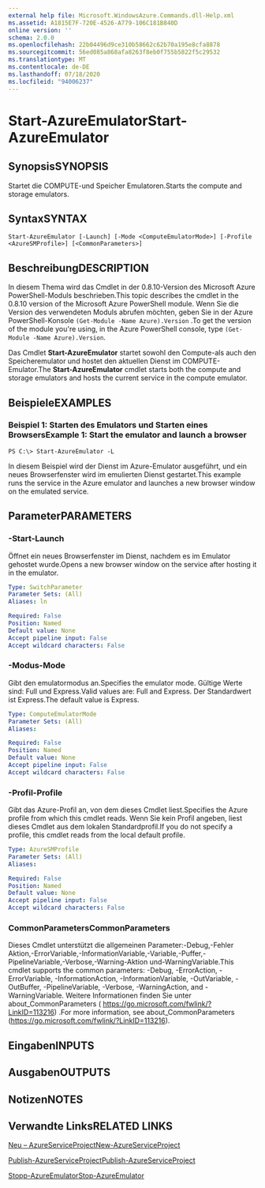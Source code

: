 ```yaml
---
external help file: Microsoft.WindowsAzure.Commands.dll-Help.xml
ms.assetid: A1815E7F-720E-4526-A779-106C181B840D
online version: ''
schema: 2.0.0
ms.openlocfilehash: 22b04496d9ce310b58662c62b70a195e8cfa8878
ms.sourcegitcommit: 56ed085a868afa8263f8eb0f755b5822f5c29532
ms.translationtype: MT
ms.contentlocale: de-DE
ms.lasthandoff: 07/18/2020
ms.locfileid: "94006237"
---
```

# <span data-ttu-id="353b2-101">Start-AzureEmulator</span><span class="sxs-lookup"><span data-stu-id="353b2-101">Start-AzureEmulator</span></span>

## <span data-ttu-id="353b2-102">Synopsis</span><span class="sxs-lookup"><span data-stu-id="353b2-102">SYNOPSIS</span></span>
<span data-ttu-id="353b2-103">Startet die COMPUTE-und Speicher Emulatoren.</span><span class="sxs-lookup"><span data-stu-id="353b2-103">Starts the compute and storage emulators.</span></span>

## <span data-ttu-id="353b2-104">Syntax</span><span class="sxs-lookup"><span data-stu-id="353b2-104">SYNTAX</span></span>

```
Start-AzureEmulator [-Launch] [-Mode <ComputeEmulatorMode>] [-Profile <AzureSMProfile>] [<CommonParameters>]
```

## <span data-ttu-id="353b2-105">Beschreibung</span><span class="sxs-lookup"><span data-stu-id="353b2-105">DESCRIPTION</span></span>
<span data-ttu-id="353b2-106">In diesem Thema wird das Cmdlet in der 0.8.10-Version des Microsoft Azure PowerShell-Moduls beschrieben.</span><span class="sxs-lookup"><span data-stu-id="353b2-106">This topic describes the cmdlet in the 0.8.10 version of the Microsoft Azure PowerShell module.</span></span>
<span data-ttu-id="353b2-107">Wenn Sie die Version des verwendeten Moduls abrufen möchten, geben Sie in der Azure PowerShell-Konsole `(Get-Module -Name Azure).Version` .</span><span class="sxs-lookup"><span data-stu-id="353b2-107">To get the version of the module you're using, in the Azure PowerShell console, type `(Get-Module -Name Azure).Version`.</span></span>

<span data-ttu-id="353b2-108">Das Cmdlet **Start-AzureEmulator** startet sowohl den Compute-als auch den Speicheremulator und hostet den aktuellen Dienst im COMPUTE-Emulator.</span><span class="sxs-lookup"><span data-stu-id="353b2-108">The **Start-AzureEmulator** cmdlet starts both the compute and storage emulators and hosts the current service in the compute emulator.</span></span>

## <span data-ttu-id="353b2-109">Beispiele</span><span class="sxs-lookup"><span data-stu-id="353b2-109">EXAMPLES</span></span>

### <span data-ttu-id="353b2-110">Beispiel 1: Starten des Emulators und Starten eines Browsers</span><span class="sxs-lookup"><span data-stu-id="353b2-110">Example 1: Start the emulator and launch a browser</span></span>
```
PS C:\> Start-AzureEmulator -L
```

<span data-ttu-id="353b2-111">In diesem Beispiel wird der Dienst im Azure-Emulator ausgeführt, und ein neues Browserfenster wird im emulierten Dienst gestartet.</span><span class="sxs-lookup"><span data-stu-id="353b2-111">This example runs the service in the Azure emulator and launches a new browser window on the emulated service.</span></span>

## <span data-ttu-id="353b2-112">Parameter</span><span class="sxs-lookup"><span data-stu-id="353b2-112">PARAMETERS</span></span>

### <span data-ttu-id="353b2-113">-Start</span><span class="sxs-lookup"><span data-stu-id="353b2-113">-Launch</span></span>
<span data-ttu-id="353b2-114">Öffnet ein neues Browserfenster im Dienst, nachdem es im Emulator gehostet wurde.</span><span class="sxs-lookup"><span data-stu-id="353b2-114">Opens a new browser window on the service after hosting it in the emulator.</span></span>

```yaml
Type: SwitchParameter
Parameter Sets: (All)
Aliases: ln

Required: False
Position: Named
Default value: None
Accept pipeline input: False
Accept wildcard characters: False
```

### <span data-ttu-id="353b2-115">-Modus</span><span class="sxs-lookup"><span data-stu-id="353b2-115">-Mode</span></span>
<span data-ttu-id="353b2-116">Gibt den emulatormodus an.</span><span class="sxs-lookup"><span data-stu-id="353b2-116">Specifies the emulator mode.</span></span>
<span data-ttu-id="353b2-117">Gültige Werte sind: Full und Express.</span><span class="sxs-lookup"><span data-stu-id="353b2-117">Valid values are: Full and Express.</span></span>
<span data-ttu-id="353b2-118">Der Standardwert ist Express.</span><span class="sxs-lookup"><span data-stu-id="353b2-118">The default value is Express.</span></span>

```yaml
Type: ComputeEmulatorMode
Parameter Sets: (All)
Aliases: 

Required: False
Position: Named
Default value: None
Accept pipeline input: False
Accept wildcard characters: False
```

### <span data-ttu-id="353b2-119">-Profil</span><span class="sxs-lookup"><span data-stu-id="353b2-119">-Profile</span></span>
<span data-ttu-id="353b2-120">Gibt das Azure-Profil an, von dem dieses Cmdlet liest.</span><span class="sxs-lookup"><span data-stu-id="353b2-120">Specifies the Azure profile from which this cmdlet reads.</span></span>
<span data-ttu-id="353b2-121">Wenn Sie kein Profil angeben, liest dieses Cmdlet aus dem lokalen Standardprofil.</span><span class="sxs-lookup"><span data-stu-id="353b2-121">If you do not specify a profile, this cmdlet reads from the local default profile.</span></span>

```yaml
Type: AzureSMProfile
Parameter Sets: (All)
Aliases: 

Required: False
Position: Named
Default value: None
Accept pipeline input: False
Accept wildcard characters: False
```

### <span data-ttu-id="353b2-122">CommonParameters</span><span class="sxs-lookup"><span data-stu-id="353b2-122">CommonParameters</span></span>
<span data-ttu-id="353b2-123">Dieses Cmdlet unterstützt die allgemeinen Parameter:-Debug,-Fehler Aktion,-ErrorVariable,-InformationVariable,-Variable,-Puffer,-PipelineVariable,-Verbose,-Warning-Aktion und-WarningVariable.</span><span class="sxs-lookup"><span data-stu-id="353b2-123">This cmdlet supports the common parameters: -Debug, -ErrorAction, -ErrorVariable, -InformationAction, -InformationVariable, -OutVariable, -OutBuffer, -PipelineVariable, -Verbose, -WarningAction, and -WarningVariable.</span></span> <span data-ttu-id="353b2-124">Weitere Informationen finden Sie unter about_CommonParameters ( https://go.microsoft.com/fwlink/?LinkID=113216) .</span><span class="sxs-lookup"><span data-stu-id="353b2-124">For more information, see about_CommonParameters (https://go.microsoft.com/fwlink/?LinkID=113216).</span></span>

## <span data-ttu-id="353b2-125">Eingaben</span><span class="sxs-lookup"><span data-stu-id="353b2-125">INPUTS</span></span>

## <span data-ttu-id="353b2-126">Ausgaben</span><span class="sxs-lookup"><span data-stu-id="353b2-126">OUTPUTS</span></span>

## <span data-ttu-id="353b2-127">Notizen</span><span class="sxs-lookup"><span data-stu-id="353b2-127">NOTES</span></span>

## <span data-ttu-id="353b2-128">Verwandte Links</span><span class="sxs-lookup"><span data-stu-id="353b2-128">RELATED LINKS</span></span>

[<span data-ttu-id="353b2-129">Neu – AzureServiceProject</span><span class="sxs-lookup"><span data-stu-id="353b2-129">New-AzureServiceProject</span></span>](./New-AzureServiceProject.md)

[<span data-ttu-id="353b2-130">Publish-AzureServiceProject</span><span class="sxs-lookup"><span data-stu-id="353b2-130">Publish-AzureServiceProject</span></span>](./Publish-AzureServiceProject.md)

[<span data-ttu-id="353b2-131">Stopp-AzureEmulator</span><span class="sxs-lookup"><span data-stu-id="353b2-131">Stop-AzureEmulator</span></span>](./Stop-AzureEmulator.md)



